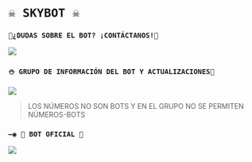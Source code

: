 # `☠️ SKYBOT ☠️` 

### `🏓¿DUDAS SOBRE EL BOT? ¡CONTÁCTANOS!🍁`
<a href="http://wa.me/56971943258" target="blank"><img src="https://img.shields.io/badge/OFC-INEFFABLE_SKYBOT-25D366?style=for-the-badge&logo=whatsapp&logoColor=white" /></a>

### `⛄ GRUPO DE INFORMACIÓN DEL BOT Y ACTUALIZACIONES🧿`
<a href="https://chat.whatsapp.com/DzofS7SygPAJeA2ysYv2zV" target="blank"><img src="https://img.shields.io/badge/GRUPO_DE_SOPORTE-25D366?style=for-the-badge&logo=whatsapp&logoColor=white" /></a>

> LOS NÚMEROS NO SON BOTS Y EN EL GRUPO NO SE PERMITEN NÚMEROS-BOTS

### `—◉ 🤖 BOT OFICIAL 🤖`
<a href="https://wa.me/56971943258" target="blank"><img src="https://img.shields.io/badge/BOT-SKYBOT-25D366?style=for-the-badge&logo=whatsapp&logoColor=white" /></a>
